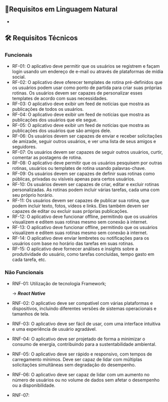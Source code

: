 ## 🎈Requisitos em Linguagem Natural
- 

## 🛠 Requisitos Técnicos

### Funcionais
- RF-01:  O aplicativo deve permitir que os usuários se registrem e façam login usando um endereço de e-mail ou através de plataformas de mídia social.
- RF-02:  O aplicativo deve oferecer templates de rotina pré-definidos que os usuários podem usar como ponto de partida para criar suas próprias rotinas. Os usuários devem ser capazes de personalizar esses templates de acordo com suas necessidades.
- RF-03: O aplicativo deve exibir um feed de notícias que mostra as publicações de todos os usuários.
- RF-04: O aplicativo deve exibir um feed de notícias que mostra as publicações dos usuários que ele segue.
- RF-05: O aplicativo deve exibir um feed de notícias que mostra as publicações dos usuários que são amigos dele.
- RF-06: Os usuários devem ser capazes de enviar e receber solicitações de amizade, seguir outros usuários, e ver uma lista de seus amigos e seguidores.
- RF-07: Os usuários devem ser capazes de seguir outros usuários, curtir, comentar as postagens de rotina.
- RF-08: O aplicativo deve permitir que os usuários pesquisem por outras rotinas, usuários ou templates de rotina usando palavras-chave.
- RF-09: Os usuários devem ser capazes de definir suas rotinas como públicas, privadas ou visíveis apenas para certos usuários.
- RF-10: Os usuários devem ser capazes de criar, editar e excluir rotinas personalizadas. As rotinas podem incluir várias tarefas, cada uma com seu próprio horário.
- RF-11: Os usuários devem ser capazes de publicar sua rotina, que podem incluir texto, fotos, vídeos e links. Eles também devem ser capazes de editar ou excluir suas próprias publicações.
- RF-12: O aplicativo deve funcionar offline, permitindo que os usuários visualizem e editem suas rotinas mesmo sem conexão à internet.
- RF-13: O aplicativo deve funcionar offline, permitindo que os usuários visualizem e editem suas rotinas mesmo sem conexão à internet.
- RF-14: O aplicativo deve enviar lembretes ou notificações para os usuários com base no horário das tarefas em suas rotinas.
- RF-15: O aplicativo deve fornecer análises e insights sobre a produtividade do usuário, como tarefas concluídas, tempo gasto em cada tarefa, etc.

### Não Funcionais
- RNF-01: Utilização de tecnologia Framework;

    → ***React Native***

- RNF-02: O aplicativo deve ser compatível com várias plataformas e dispositivos, incluindo diferentes versões de sistemas operacionais e tamanhos de tela.
- RNF-03: O aplicativo deve ser fácil de usar, com uma interface intuitiva e uma experiência de usuário agradável.
- RNF-04: O aplicativo deve ser projetado de forma a minimizar o consumo de energia, contribuindo para a sustentabilidade ambiental.
- RNF-05: O aplicativo deve ser rápido e responsivo, com tempos de carregamento mínimos. Deve ser capaz de lidar com múltiplas solicitações simultâneas sem degradação do desempenho.
- RNF-06: O aplicativo deve ser capaz de lidar com um aumento no número de usuários ou no volume de dados sem afetar o desempenho ou a disponibilidade.
- RNF-07: 
